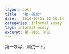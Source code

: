```yaml
---
layout: post
title:  "第一篇文"
date:   2016-10-31 23:30:14
categories: informal essay
tags: informal essay
excerpt: 第一片文，测试
---
```


第一次写，测试一下。